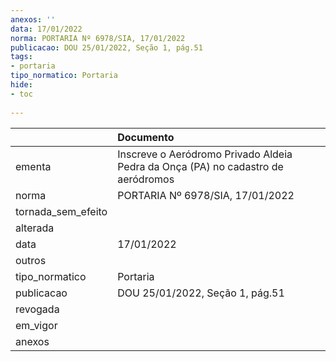 ```yaml
---
anexos: ''
data: 17/01/2022
norma: PORTARIA Nº 6978/SIA, 17/01/2022
publicacao: DOU 25/01/2022, Seção 1, pág.51
tags:
- portaria
tipo_normatico: Portaria
hide: 
- toc 
 
---
```


|                    | Documento                                                                        |
|:-------------------|:---------------------------------------------------------------------------------|
| ementa             | Inscreve o Aeródromo Privado Aldeia Pedra da Onça (PA) no cadastro de aeródromos |
| norma              | PORTARIA Nº 6978/SIA, 17/01/2022                                                 |
| tornada_sem_efeito |                                                                                  |
| alterada           |                                                                                  |
| data               | 17/01/2022                                                                       |
| outros             |                                                                                  |
| tipo_normatico     | Portaria                                                                         |
| publicacao         | DOU 25/01/2022, Seção 1, pág.51                                                  |
| revogada           |                                                                                  |
| em_vigor           |                                                                                  |
| anexos             |                                                                                  |